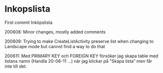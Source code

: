 # Inkopslista
First commit Inköpslista

200608: 
Minor changes, mostly added comments

200609:
Trying to make CreateListActivity preserve list when changing to Landscape mode
but cannot find a way to do that

200611:
Med PRIMARY KEY och FOREIGN KEY försöker jag skapa table med listans namn (Handla 20-06-11 …) när jag klickar på ”Skapa lista” men får inte till det.


